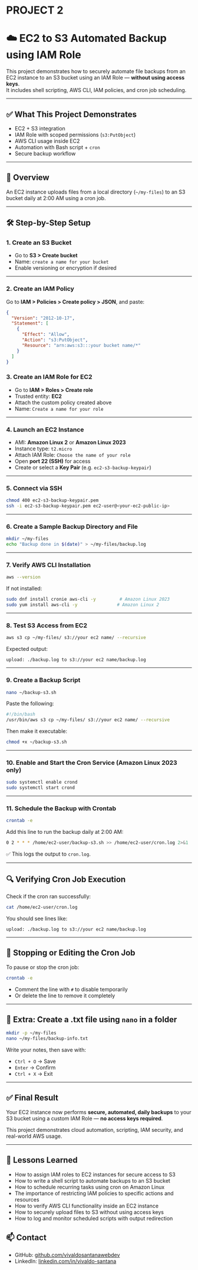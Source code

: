 # PROJECT 2

# ☁️ EC2 to S3 Automated Backup using IAM Role

This project demonstrates how to securely automate file backups from an EC2 instance to an S3 bucket using an IAM Role — **without using access keys**.  
It includes shell scripting, AWS CLI, IAM policies, and cron job scheduling.

---

## ✅ What This Project Demonstrates

- EC2 + S3 integration
- IAM Role with scoped permissions (`s3:PutObject`)
- AWS CLI usage inside EC2
- Automation with Bash script + `cron`
- Secure backup workflow

---

## 🧠 Overview

An EC2 instance uploads files from a local directory (`~/my-files`) to an S3 bucket daily at 2:00 AM using a cron job.

---

## 🛠️ Step-by-Step Setup

### 1. Create an S3 Bucket

- Go to **S3 > Create bucket**
- Name: `create a name for your bucket`
- Enable versioning or encryption if desired

---

### 2. Create an IAM Policy

Go to **IAM > Policies > Create policy > JSON**, and paste:

```json
{
  "Version": "2012-10-17",
  "Statement": [
    {
      "Effect": "Allow",
      "Action": "s3:PutObject",
      "Resource": "arn:aws:s3:::your bucket name/*"
    }
  ]
}
```

### 3. Create an IAM Role for EC2

- Go to **IAM > Roles > Create role**
- Trusted entity: **EC2**
- Attach the custom policy created above
- Name: `Create a name for your role`

---

### 4. Launch an EC2 Instance

- AMI: **Amazon Linux 2** or **Amazon Linux 2023**
- Instance type: `t2.micro`
- Attach IAM Role: `Choose the name of your role`
- Open **port 22 (SSH)** for access
- Create or select a **Key Pair** (e.g. `ec2-s3-backup-keypair`)

---

### 5. Connect via SSH

```bash
chmod 400 ec2-s3-backup-keypair.pem
ssh -i ec2-s3-backup-keypair.pem ec2-user@<your-ec2-public-ip>
```

---

### 6. Create a Sample Backup Directory and File

```bash
mkdir ~/my-files
echo "Backup done in $(date)" > ~/my-files/backup.log
```

---

### 7. Verify AWS CLI Installation

```bash
aws --version
```

If not installed:

```bash
sudo dnf install cronie aws-cli -y         # Amazon Linux 2023
sudo yum install aws-cli -y               # Amazon Linux 2
```

---

### 8. Test S3 Access from EC2

```bash
aws s3 cp ~/my-files/ s3://your ec2 name/ --recursive
```

Expected output:

```
upload: ./backup.log to s3://your ec2 name/backup.log
```

---

### 9. Create a Backup Script

```bash
nano ~/backup-s3.sh
```

Paste the following:

```bash
#!/bin/bash
/usr/bin/aws s3 cp ~/my-files/ s3://your ec2 name/ --recursive
```

Then make it executable:

```bash
chmod +x ~/backup-s3.sh
```

---

### 10. Enable and Start the Cron Service (Amazon Linux 2023 only)

```bash
sudo systemctl enable crond
sudo systemctl start crond
```

---

### 11. Schedule the Backup with Crontab

```bash
crontab -e
```

Add this line to run the backup daily at 2:00 AM:

```bash
0 2 * * * /home/ec2-user/backup-s3.sh >> /home/ec2-user/cron.log 2>&1
```

✅ This logs the output to `cron.log`.

---

## 🔍 Verifying Cron Job Execution

Check if the cron ran successfully:

```bash
cat /home/ec2-user/cron.log
```

You should see lines like:

```
upload: ./backup.log to s3://your ec2 name/backup.log
```

---

## 🧹 Stopping or Editing the Cron Job

To pause or stop the cron job:

```bash
crontab -e
```

- Comment the line with `#` to disable temporarily
- Or delete the line to remove it completely

---

## 📁 Extra: Create a .txt file using `nano` in a folder

```bash
mkdir -p ~/my-files
nano ~/my-files/backup-info.txt
```

Write your notes, then save with:

- `Ctrl + O` → Save
- `Enter` → Confirm
- `Ctrl + X` → Exit

---

## ✅ Final Result

Your EC2 instance now performs **secure, automated, daily backups** to your S3 bucket using a custom IAM Role — **no access keys required**.

This project demonstrates cloud automation, scripting, IAM security, and real-world AWS usage.

---

## 🧠 Lessons Learned

- How to assign IAM roles to EC2 instances for secure access to S3
- How to write a shell script to automate backups to an S3 bucket
- How to schedule recurring tasks using cron on Amazon Linux
- The importance of restricting IAM policies to specific actions and resources
- How to verify AWS CLI functionality inside an EC2 instance
- How to securely upload files to S3 without using access keys
- How to log and monitor scheduled scripts with output redirection

## 📫 Contact

- GitHub: [github.com/vivaldosantanawebdev](https://github.com/vivaldosantanawebdev)
- LinkedIn: [linkedin.com/in/vivaldo-santana](https://www.linkedin.com/in/vivaldo-santana/)
